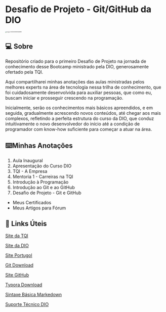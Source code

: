 # Desafio de Projeto - Git/GitHub da DIO
<img src="C:\Users\User\AppData\Roaming\Typora\typora-user-images\image-20220604162824983.png" alt="image-20220604162824983" style="zoom: 25%;" />



## :computer:  Sobre

Repositório criado para o primeiro Desafio de Projeto na jornada de conhecimento desse Bootcamp ministrado pela DIO, generosamente ofertado pela TQI.

Aqui compartilharei minhas anotações das aulas ministradas pelos melhores experts na área de tecnologia nessa trilha de conhecimento, que foi cuidadosamente desenvolvida para auxiliar pessoas, que como eu, buscam iniciar e prosseguir crescendo na programação.

Inicialmente, serão os conhecimentos mais básicos apreendidos, e em seguida, gradualmente acrescendo novos conteúdos, até chegar aos mais complexos, refletindo a perfeita estrutura do curso da DIO, que conduz intuitivamente o novo desenvolvedor do início até a condição de programador com know-how suficiente para começar a atuar na área.

## :keyboard:Minhas Anotações

1. Aula Inaugural
2. Apresentação do Curso DIO
3. TQI - A Empresa
4. Mentoria 1 - Carreiras na TQI
5. Introdução à Programação
6. Introdução ao Git e ao GitHub
7. Desafio de Projeto - Git e GitHub

- Meus Certificados
- Meus Artigos para Fórum

## :link: Links Úteis
[Site da TQI](https://www.tqi.com.br)

[Site da DIO](https://www.dio.me)

[Site Portugol](https://www.portugol-webstudio.cubos.io)

[Git Download](https://www.git-scm.com/downloads)

[Site GitHub](https://www.github.com)

[Typora Download](https://www.typora.io/)

[Sintaxe Básica Markedown](https://www.markedownguide.org/basic-syntax/)

[Suporte Técnico DIO](https://help.dio.me)

